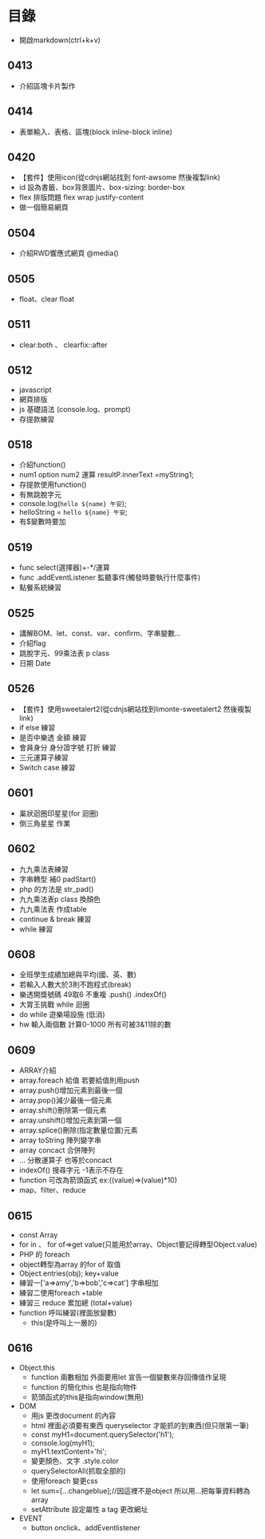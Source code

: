 # 目錄
* 開啟markdown(ctrl+k+v)

## 0413  
* 介紹區塊卡片製作 
##
## 0414  
* 表單輸入、表格、區塊(block inline-block inline)
##
## 0420
* 【套件】使用icon(從cdnjs網站找到 font-awsome 然後複製link)
* id 設為書籤、box背景圖片、box-sizing: border-box
* flex 排版問題  flex wrap  justify-content
* 做一個簡易網頁
##
## 0504  
* 介紹RWD響應式網頁  @media()
##
## 0505  
* float、clear float
##
## 0511  
* clear:both 、 clearfix::after
##
## 0512  
* javascript
* 網頁排版
* js  基礎語法  (console.log、prompt)
* 存提款練習
##
## 0518
* 介紹function()
* num1  option  num2  運算  resultP.innerText =myString1;
* 存提款使用function()
* 有無跳脫字元
* console.log(`hello ${name} 午安`);
* helloString = `hello ${name} 午安`;
* 有$變數時要加` `
##
## 0519
* func select(選擇器)+-*/運算
* func   .addEventListener 監聽事件(觸發時要執行什麼事件)
* 點餐系統練習
## 0525
* 講解BOM、let、const、var、confirm、字串變數...
* 介紹flag
* 跳脫字元、99乘法表 p class
* 日期 Date
## 0526
* 【套件】使用sweetalert2(從cdnjs網站找到limonte-sweetalert2 然後複製link)
* if else  練習
* 是否中樂透 金額 練習
* 會員身分  身分證字號 打折 練習
* 三元運算子練習
* Switch case 練習
## 0601
* 巢狀迴圈印星星(for 迴圈)
* 倒三角星星  作業
## 0602
* 九九乘法表練習
* 字串轉型  補0  padStart()
* php  的方法是 str_pad()
* 九九乘法表p class 換顏色
* 九九乘法表 作成table
* continue & break 練習
* while 練習
## 0608
* 全班學生成績加總與平均(國、英、數)
* 若輸入人數大於3則不跑程式(break)
* 樂透開獎號碼 49取6 不重複 .push() .indexOf()
* 大胃王挑戰 while 迴圈
* do while 遊樂場設施 (低消)
* hw 輸入兩個數 計算0-1000 所有可被3&11除的數
## 0609
* ARRAY介紹
* array.foreach 給值  若要給值則用push
* array.push()增加元素到最後一個
* array.pop()減少最後一個元素
* array.shift()刪除第一個元素
* array.unshift()增加元素到第一個
* array.splice()刪除(指定數量位置)元素
* array toString  陣列變字串
* array concact 合併陣列
* ... 分散運算子  也等於concact
* indexOf() 搜尋字元  -1表示不存在
* function 可改為箭頭函式  ex:((value)=>(value)*10)
* map、filter、reduce
## 0615
* const Array
* for in 、 for of=>get value(只能用於array、Object要記得轉型Object.value)
* PHP 的 foreach
* object轉型為array 的for of 取值
* Object.entries(obj); key+value
* 練習一['a=>amy','b=>bob','c=>cat'] 字串相加
* 練習二使用foreach  +table
* 練習三 reduce 累加總 (total+value)
* function 呼叫練習(裡面放變數)
  * this(是呼叫上一層的)
## 0616
* Object.this
  * function 兩數相加 外面要用let 宣告一個變數來存回傳值作呈現
  * function 的簡化this 也是指向物件
  * 箭頭函式的this是指向window(無用)
* DOM
  * 用js  更改document 的內容
  * html 裡面必須要有東西 queryselector  才能抓的到東西(但只限第一筆)
  * const myH1=document.querySelector('h1');
  * console.log(myH1);
  * myH1.textContent='hi';
  * 變更顏色、文字   .style.color
  * querySelectorAll(抓取全部的)
  * 使用foreach 變更css
  * let sum=[...changeblue];//因這裡不是object 所以用...把每筆資料轉為array
  * setAttribute  設定屬性 a tag 更改網址
* EVENT 
  * button onclick、addEventlistener